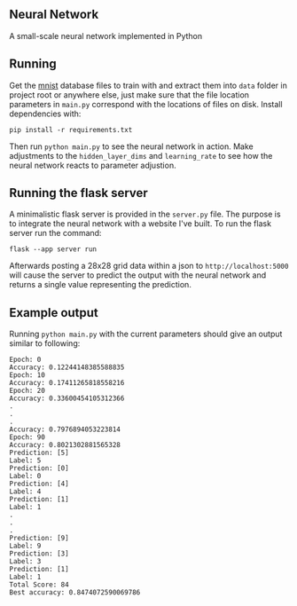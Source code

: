 ## Neural Network

A small-scale neural network implemented in Python

## Running

Get the [mnist](https://yann.lecun.com/exdb/mnist/) database files to train with and extract them into `data` folder in project root or anywhere else, just make sure that the file location parameters in `main.py` correspond with the locations of files on disk. Install dependencies with:
```
pip install -r requirements.txt
```
Then run `python main.py` to see the neural network in action. Make adjustments to the `hidden_layer_dims` and `learning_rate` to see how the neural network reacts to parameter adjustion.

## Running the flask server

A minimalistic flask server is provided in the `server.py` file. The purpose is to integrate the neural network with a website I've built. To run the flask server run the command:

```
flask --app server run
```

Afterwards posting a 28x28 grid data within a json to `http://localhost:5000` will cause the server to predict the output with the neural network and returns a single value representing the prediction.

## Example output

Running `python main.py` with the current parameters should give an output similar to following:

```
Epoch: 0
Accuracy: 0.12244148385588835
Epoch: 10
Accuracy: 0.17411265818558216
Epoch: 20
Accuracy: 0.33600454105312366
.
.
.
Accuracy: 0.7976894053223814
Epoch: 90
Accuracy: 0.8021302881565328
Prediction: [5]
Label: 5
Prediction: [0]
Label: 0
Prediction: [4]
Label: 4
Prediction: [1]
Label: 1
.
.
.
Prediction: [9]
Label: 9
Prediction: [3]
Label: 3
Prediction: [1]
Label: 1
Total Score: 84
Best accuracy: 0.8474072590069786
```